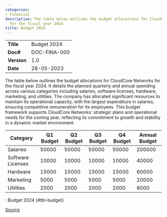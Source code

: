 ```yaml
---
categories:
- Financial
description: The table below outlines the budget allocations for CloudCore Networks
  for the fiscal year 2024.
title: Budget 2024
---
```


|              |                                     |
|--------------|-------------------------------------|
| **Title**    | Budget 2024             |
| **Doc#**     | DOC-FINA-000 |
| **Version**  | 1.0                                 |
| **Date**     | 28-05-2023                              |

The table below outlines the budget allocations for CloudCore Networks for the
fiscal year 2024. It details the planned quarterly and annual spending across
various categories including salaries, software licenses, hardware, marketing,
and utilities. The company has allocated significant resources to maintain its
operational capacity, with the largest expenditure in salaries, ensuring
competitive remuneration for its employees. This budget framework supports
CloudCore Networks' strategic plans and operational needs for the coming year,
reflecting its commitment to growth and stability in a dynamic market
environment.


| Category          | Q1 Budget | Q2 Budget | Q3 Budget | Q4 Budget | Annual Budget |
|-------------------|-----------|-----------|-----------|-----------|---------------|
| Salaries          | 50000     | 50000     | 50000     | 50000     | 200000        |
| Software Licenses | 10000     | 10000     | 10000     | 10000     | 40000         |
| Hardware          | 15000     | 15000     | 15000     | 15000     | 60000         |
| Marketing         | 5000      | 5000      | 5000      | 5000      | 20000         |
| Utilities         | 2000      | 2000      | 2000      | 2000      | 8000          |

: Budget 2024 {#tbl-budget}

[Source](../../data/Budget_2024.csv)